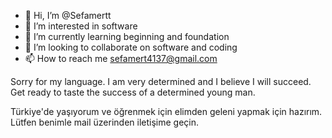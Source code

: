 - 👋 Hi, I’m @Sefamertt
- 👀 I’m interested in software
- 🌱 I’m currently learning beginning and foundation
- 💞️ I’m looking to collaborate on software and coding
- 📫 How to reach me sefamert4137@gmail.com

<!---
Sefamertt/Sefamertt is a ✨ special ✨ repository because its `README.md` (this file) appears on your GitHub profile.
You can click the Preview link to take a look at your changes.
--->

Sorry for my language. I am very determined and I believe I will succeed. Get ready to taste the success of a determined young man.

Türkiye'de yaşıyorum ve öğrenmek için elimden geleni yapmak için hazırım. Lütfen benimle mail üzerinden iletişime geçin. 
